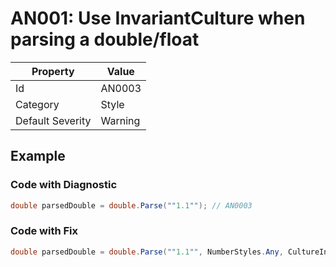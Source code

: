 # AN001: Use InvariantCulture when parsing a double/float

| Property                    | Value    |
| --------------------------- | -------- |
| Id                          | AN0003  |
| Category                    | Style    |
| Default Severity            | Warning  |

## Example

### Code with Diagnostic

```csharp
double parsedDouble = double.Parse(""1.1""); // AN0003
```

### Code with Fix

```csharp
double parsedDouble = double.Parse(""1.1"", NumberStyles.Any, CultureInfo.InvariantCulture);
```

